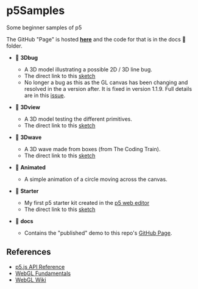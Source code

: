 # p5Samples

Some beginner samples of p5

The GitHub "Page" is hosted **[here](https://spilledmilkcom.github.io/p5Samples/)** and the code for that is in the docs 📁 folder.

* 📁 **3Dbug**
  * A 3D model illustrating a possible 2D / 3D line bug.
  * The direct link to this [sketch](https://editor.p5js.org/SpilledMilkCOM/sketches/-fHjsQGQN)
  * No longer a bug as this as the GL canvas has been changing and resolved in the a version after.  It is fixed in version 1.1.9.
  Full details are in this [issue](https://github.com/processing/p5.js/issues/4722).

* 📁 **3Dview**
  * A 3D model testing the different primitives.
  * The direct link to this [sketch](https://editor.p5js.org/SpilledMilkCOM/sketches/N732bVsDQ)

* 📁 **3Dwave**
  * A 3D wave made from boxes (from The Coding Train).
  * The direct link to this [sketch](https://editor.p5js.org/SpilledMilkCOM/sketches/sGvWkvl86)

* 📁 **Animated**
  * A simple animation of a circle moving across the canvas.

* 📁 **Starter**
  * My first p5 starter kit created in the [p5 web editor](https://editor.p5js.org/)
  * The direct link to this [sketch](https://editor.p5js.org/SpilledMilkCOM/sketches/IvkGgnQJW)

* 📁 **docs**
  * Contains the "published" demo to this repo's [GitHub Page](https://spilledmilkcom.github.io/p5Samples/).

## References

* [p5.js API Reference](https://p5js.org/reference/)
* [WebGL Fundamentals](https://webglfundamentals.org/)
* [WebGL Wiki](https://www.khronos.org/webgl/wiki/Main_Page)
